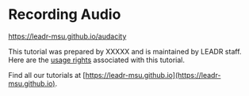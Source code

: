 # Recording Audio
https://leadr-msu.github.io/audacity

This tutorial was prepared by XXXXX and is maintained by LEADR staff. Here are the [usage rights](https://github.com/leadr-msu/audacity/blob/master/License.MD) associated with this tutorial.

Find all our tutorials at [https://leadr-msu.github.io](https://leadr-msu.github.io).
